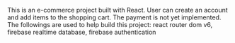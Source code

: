 This is an e-commerce project built with React. User can create an account and add items to the shopping cart. The payment is not yet implemented. The followings are used to help build this project: react router dom v6, firebase realtime database, firebase authentication
